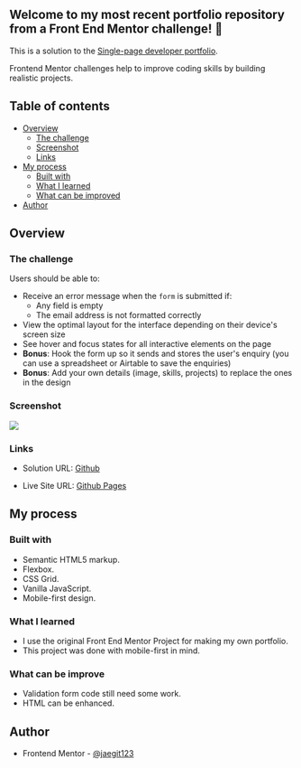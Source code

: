 ## Welcome to my most recent portfolio repository from a Front End Mentor challenge! 👋

This is a solution to the [Single-page developer portfolio](https://www.frontendmentor.io/challenges/singlepage-developer-portfolio-bBVj2ZPi-x/hub). 

Frontend Mentor challenges help to improve coding skills by building realistic projects. 

## Table of contents

- [Overview](#overview)
  - [The challenge](#the-challenge)
  - [Screenshot](#screenshot)
  - [Links](#links)
- [My process](#my-process)
  - [Built with](#built-with)
  - [What I learned](#what-i-learned)
  - [What can be improved](#What-can-be-improve)
- [Author](#author)

## Overview

### The challenge

Users should be able to:

- Receive an error message when the `form` is submitted if:
  - Any field is empty
  - The email address is not formatted correctly
- View the optimal layout for the interface depending on their device's screen size
- See hover and focus states for all interactive elements on the page
- **Bonus**: Hook the form up so it sends and stores the user's enquiry (you can use a spreadsheet or Airtable to save the enquiries)
- **Bonus**: Add your own details (image, skills, projects) to replace the ones in the design

### Screenshot

![](//assets/images/preview.gif)

### Links

- Solution URL: [Github](https://github.com/jaegit123/My-portfolio)

- Live Site URL: [Github Pages](https://jaedevgithub.github.io/My-portfolio/)

## My process

### Built with

- Semantic HTML5 markup.
- Flexbox.
- CSS Grid.
- Vanilla JavaScript.
- Mobile-first design.

### What I learned

- I use the original Front End Mentor Project for making my own portfolio.
- This project was done with mobile-first in mind.

### What can be improve

- Validation form code still need some work.
- HTML can be enhanced.

## Author

- Frontend Mentor - [@jaegit123](https://www.frontendmentor.io/profile/jaegit123)
